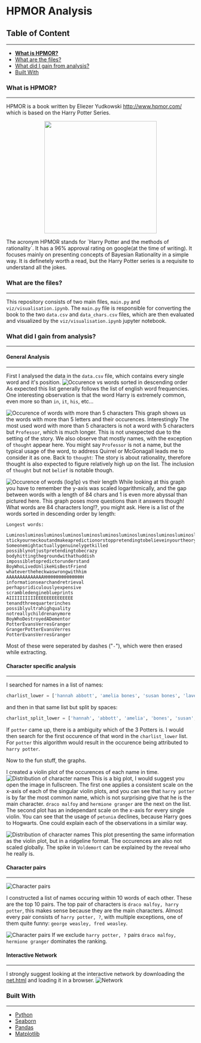 # HPMOR Analysis

## Table of Content
---
- [**What is HPMOR?**](#What-is-HPMOR?)
- [What are the files?](#What-are-the-files?)
- [What did I gain from analysis?](#What-did-I-gain-from-analysis?)
- [Built With](#built-with)

### What is HPMOR?
---
HPMOR is a book written by Eliezer Yudkowski http://www.hpmor.com/ which is based on the Harry Potter Series. 
<p align="center">
  <img align="center" src="viz/img/hpmor.jpg" height=300px>
</p>
The acronym HPMOR stands for `Harry Potter and the methods of rationality`. It has a 96% approval rating on google(at the time of writing). It focuses mainly on presenting concepts of Bayesian Rationality in a simple way. It is definetely worth a read, but the Harry Potter series is a requisite to understand all the jokes.

### What are the files?
---
This repository consists of two main files, `main.py` and `viz/visualisation.ipynb`. The `main.py` file is responsible for converting the book to the two `data.csv` and `data_chars.csv` files, which are then evaluated and visualized by the `viz/visualisation.ipynb` jupyter notebook.

### What did I gain from analysis?
---

#### General Analysis
---
First I analysed the data in the `data.csv` file, which contains every single word and it's position.
![Occurence vs words sorted in descending order](viz/img/word_occurences.png)
As expected this list generally follows the list of english word frequencies. One interesting observation is that the word Harry is extremely common, even more so than `in`, `it`, `his`, etc...

![Occurence of words with more than 5 characters](viz/img/word_occurencesvslength.png)
This graph shows us the words with more than 5 letters and their occurences. Interestingly The most used word with more than 5 characters is not a word with 5 characters but `Professor`, which is much longer. This is not unexpected due to the setting of the story. We also observe that mostly names, with the exception of `thought` appear here. You might say `Professor` is not a name, but the typical usage of the word, to address Quirrel or McGonagall leads me to consider it as one. Back to `thought`: The story is about rationality, therefore thought is also expected to figure relatively high up on the list. The inclusion of `thought` but not `belief` is notable though.

![Occurence of words (log1p) vs their length](viz/img/word_occurenceslog1pvslength.png)
While looking at this graph you have to remember the y-axis was scaled logarithmically, and the gap between words with a length of 84 chars and 1 is even more abyssal than pictured here.
This graph poses more questions than it answers though! What words are 84 characters long!?, you might ask. Here is a list of the words sorted in descending order by length:
```
Longest words: 
 
Luminosluminosluminosluminosluminosluminosluminosluminosluminosluminosluminosluminos
stickyourneckoutandmakeapredictionorstoppretendingtobelieveinyourtheory
Someonemightactuallygenuinelygetkilled
possiblynotjustpretendingtobecrazy
bodyhittingthegroundwithathuddish
impossibletopredictorunderstand
BoyWhoLivedUnlikeHisBestFriend
whatevertheheckwaswrongwithhim
AAAAAAAAAAAAAAHHHHHHHHHHHHHHH
informationsearchandretrieval
perhapsridiculouslyexpensive
scrambledengineblueprints
AIIIIIIIIIIEEEEEEEEEEEEEE
tenandthreequarterinches
possiblyultrahighquality
notreallychildrenanymore
BoyWhoDestroyedADementor
PotterEvansVerresGranger
GrangerPotterEvansVerres
PotterEvansVerresGranger
```
Most of these were seperated by dashes ("`-`"), which were then erased while extracting.

#### Character specific analysis
---
I searched for names in a list of names:
``` python
charlist_lower = ['hannah abbott', 'amelia bones', 'susan bones', 'lavender brown', 'bellatrix black', 'penelope clearwater', 'albus dumbledore', 'dudley dursley', 'vernon dursley', 'petunia evansverres', 'fawkes', 'filius flitwick', 'hermione granger', 'daphne greengrass', 'neville longbottom', 'draco malfoy', 'lucius malfoy', 'narcissa malfoy', 'minerva mcgonagall', 'madeye moody', 'theodore nott', 'padma patil', 'parvati patil', 'peter pettigrew', 'harry potter', 'james potter', 'lily potter', 'quirinius quirrel', 'tom riddle', 'rita skeeter', 'sybill trelawney', 'voldemort', 'ron weasley', 'blaise zabini', 'george weasley', 'fred weasley', 'molley weasley', 'arthur weasley']
```
and then in that same list but split by spaces:
``` python
charlist_split_lower = ['hannah', 'abbott', 'amelia', 'bones', 'susan', 'bones', 'lavender', 'brown', 'bellatrix', 'black', 'penelope', 'clearwater', 'albus', 'dumbledore', 'dudley', 'dursley', 'vernon', 'dursley', 'petunia', 'evansverres', 'fawkes', 'filius', 'flitwick', 'hermione', 'granger', 'daphne', 'greengrass', 'neville', 'longbottom', 'draco', 'malfoy', 'lucius', 'malfoy', 'narcissa', 'malfoy', 'minerva', 'mcgonagall', 'mad-eye', 'moody', 'theodore', 'nott', 'padma', 'patil', 'parvati', 'patil', 'peter', 'pettigrew', 'harry', 'potter', 'james', 'potter', 'lily', 'potter', 'quirinius', 'quirrel', 'tom', 'riddle', 'rita', 'skeeter', 'sybill', 'trelawney', 'voldemort', 'ron', 'weasley', 'blaise', 'zabini', 'george', 'weasley', 'fred', 'weasley', 'molley', 'weasley', 'arthur', 'weasley']
```
If `potter` came up, there is a ambiguity which of the 3 Potters is. I would then search for the first occurence of that word in the `charlist_lower` list. For `potter` this algorithm would result in the occurence being attributed to `harry potter`.

Now to the fun stuff, the graphs.

I created a violin plot of the occurences of each name in time.
![Distribution of character names](viz/img/violinnameoccurences.png)
This is a big plot, I would suggest you open the image in fullscreen. The first one applies a consistent scale on the x-axis of each of the singular violin plots, and you can see that `harry potter` is by far the most common name, which is not surprising give that he is the main character. `draco malfoy` and `hermione granger` are the next on the list. 
The second plot has an independant scale on the x-axis for every single violin. You can see that the usage of `petunia` declines, because Harry goes to Hogwarts. One could explain each of the observations in a similar way.

![Distribution of character names](viz/img/ridgeline.png)
This plot presenting the same information as the violin plot, but in a ridgeline format. The occurences are also not scaled globally. The spike in `Voldemort` can be explained by the reveal who he really is.

#### Character pairs
---
![Character pairs](viz/img/occurencespairstop10.png)

I constructed a list of names occuring within 10 words of each other. These are the top 10 pairs.
The top pair of characters is `draco malfoy, harry potter`, this makes sense because they are the main characters. Almost every pair consists of `harry potter, ?`, with multiple exceptions, one of them quite funny: `george weasley, fred weasley`.

![Character pairs](viz/img/occurencespairstop10noharry.png)
If we exclude `harry potter, ?` pairs `draco malfoy, hermione granger` dominates the ranking.

#### Interactive Network
---

I strongly suggest looking at the interactive network by downloading the [net.html](https://github.com/obrhubr/hpmor-datascience/blob/master/viz/net.html) and loading it in a browser.
![Network](viz/img/net.png)

### Built With
---
- [Python](https://www.python.org/)
- [Seaborn](https://seaborn.pydata.org/)
- [Pandas](https://pandas.pydata.org/)
- [Matplotlib](https://matplotlib.org/)
